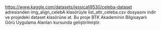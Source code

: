 https://www.kaggle.com/datasets/jessicali9530/celeba-dataset adresisnden
    img_align_celebA klasörüyle
    list_attr_celeba.csv dosyasını indir ve projedeki dataset klasörüne at.
Bu proje BTK Akademinin Bilgisayarlı Görü Uygulama Alanları kursunda geliştirilmiştir.
